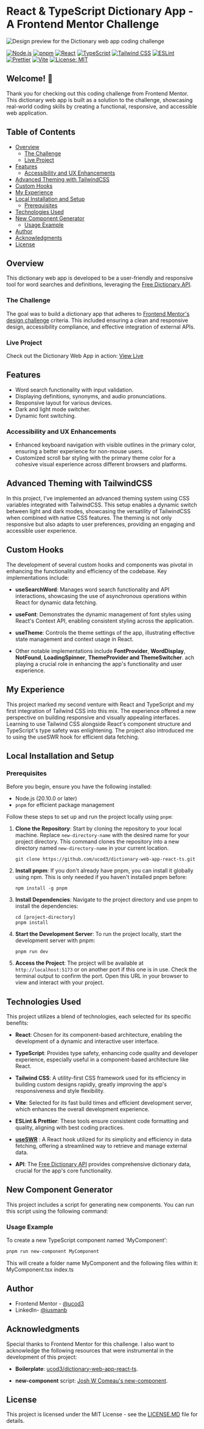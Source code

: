 # React & TypeScript Dictionary App - A Frontend Mentor Challenge

![Design preview for the Dictionary web app coding challenge](./preview.jpg)

[![Node.js][node-version]][node-url]
[![pnpm][pnpm-version]][pnpm-url]
[![React][react-version]][react-url]
[![TypeScript][typescript-version]][typescript-url]
[![Tailwind CSS][tailwindcss-version]][tailwindcss-url]
[![ESLint][eslint-version]][eslint-url]
[![Prettier][prettier-version]][prettier-url]
[![Vite][vite-version]][vite-url]
[![License: MIT][license-shield]][license-url]

## Welcome! 👋

Thank you for checking out this coding challenge from Frontend Mentor. This dictionary web app is built as a solution to the challenge, showcasing real-world coding skills by creating a functional, responsive, and accessible web application.

## Table of Contents

- [Overview](#overview)
  - [The Challenge](#the-challenge)
  - [Live Project](#live-project)
- [Features](#features)
  - [Accessibility and UX Enhancements](#accessibility-and-ux-enhancements)
- [Advanced Theming with TailwindCSS](#advanced-theming-with-tailwindcss)
- [Custom Hooks](#custom-hooks)
- [My Experience](#my-experience)
- [Local Installation and Setup](#local-installation-and-setup)
  - [Prerequisites](#prerequisites)
- [Technologies Used](#technologies-used)
- [New Component Generator](#new-component-generator)
  - [Usage Example](#usage-example)
- [Author](#author)
- [Acknowledgments](#acknowledgments)
- [License](#license)

## Overview

This dictionary web app is developed to be a user-friendly and responsive tool for word searches and definitions, leveraging the [Free Dictionary API](https://dictionaryapi.dev/).

### The Challenge

The goal was to build a dictionary app that adheres to [Frontend Mentor's design challenge](https://www.frontendmentor.io/challenges/dictionary-web-app-h5wwnyuKFL) criteria. This included ensuring a clean and responsive design, accessibility compliance, and effective integration of external APIs.

### Live Project

Check out the Dictionary Web App in action: [View Live](https://ucod3.github.io/dictionary-web-app-react-ts)

## Features

- Word search functionality with input validation.
- Displaying definitions, synonyms, and audio pronunciations.
- Responsive layout for various devices.
- Dark and light mode switcher.
- Dynamic font switching.

### Accessibility and UX Enhancements

- Enhanced keyboard navigation with visible outlines in the primary color, ensuring a better experience for non-mouse users.
- Customized scroll bar styling with the primary theme color for a cohesive visual experience across different browsers and platforms.

## Advanced Theming with TailwindCSS

In this project, I've implemented an advanced theming system using CSS variables integrated with TailwindCSS. This setup enables a dynamic switch between light and dark modes, showcasing the versatility of TailwindCSS when combined with native CSS features. The theming is not only responsive but also adapts to user preferences, providing an engaging and accessible user experience.

## Custom Hooks

The development of several custom hooks and components was pivotal in enhancing the functionality and efficiency of the codebase. Key implementations include:

- **useSearchWord**: Manages word search functionality and API interactions, showcasing the use of asynchronous operations within React for dynamic data fetching.

- **useFont**: Demonstrates the dynamic management of font styles using React's Context API, enabling consistent styling across the application.

- **useTheme**: Controls the theme settings of the app, illustrating effective state management and context usage in React.

- Other notable implementations include **FontProvider**, **WordDisplay**, **NotFound**, **LoadingSpinner**, **ThemeProvider and ThemeSwitcher**. ach playing a crucial role in enhancing the app's functionality and user experience.

## My Experience

This project marked my second venture with React and TypeScript and my first integration of Tailwind CSS into this mix. The experience offered a new perspective on building responsive and visually appealing interfaces. Learning to use Tailwind CSS alongside React's component structure and TypeScript's type safety was enlightening. The project also introduced me to using the useSWR hook for efficient data fetching.

## Local Installation and Setup

### Prerequisites

Before you begin, ensure you have the following installed:

- Node.js (20.10.0 or later)
- `pnpm` for efficient package management

Follow these steps to set up and run the project locally using `pnpm`:

1. **Clone the Repository**: Start by cloning the repository to your local machine. Replace `new-directory-name` with the desired name for your project directory. This command clones the repository into a new directory named `new-directory-name` in your current location.

   ```shell
   git clone https://github.com/ucod3/dictionary-web-app-react-ts.git

   ```

2. **Install pnpm**: If you don't already have pnpm, you can install it globally using npm. This is only needed if you haven't installed pnpm before:

   ```shell
   npm install -g pnpm
   ```

3. **Install Dependencies**: Navigate to the project directory and use pnpm to install the dependencies:

   ```shell
   cd [project-directory]
   pnpm install
   ```

4. **Start the Development Server**: To run the project locally, start the development server with pnpm:

   ```shell
   pnpm run dev
   ```

5. **Access the Project**: The project will be available at `http://localhost:5173` or on another port if this one is in use. Check the terminal output to confirm the port. Open this URL in your browser to view and interact with your project.

## Technologies Used

This project utilizes a blend of technologies, each selected for its specific benefits:

- **React**: Chosen for its component-based architecture, enabling the development of a dynamic and interactive user interface.

- **TypeScript**: Provides type safety, enhancing code quality and developer experience, especially useful in a component-based architecture like React.

- **Tailwind CSS**: A utility-first CSS framework used for its efficiency in building custom designs rapidly, greatly improving the app's responsiveness and style flexibility.

- **Vite**: Selected for its fast build times and efficient development server, which enhances the overall development experience.

- **ESLint & Prettier**: These tools ensure consistent code formatting and quality, aligning with best coding practices.

- [**useSWR**](https://swr.vercel.app/)
  : A React hook utilized for its simplicity and efficiency in data fetching, offering a streamlined way to retrieve and manage external data.

- **API**: The [Free Dictionary API](https://dictionaryapi.dev/) provides comprehensive dictionary data, crucial for the app's core functionality.

## New Component Generator

This project includes a script for generating new components. You can run this script using the following command:

### Usage Example

To create a new TypeScript component named 'MyComponent':

```bash
pnpm run new-component MyComponent
```

This will create a folder name MyComponent and the following files within it:
MyComponent.tsx
index.ts

## Author

- Frontend Mentor - [@ucod3](https://www.frontendmentor.io/profile/ucod3)
- LinkedIn- [@iusmanb](https://www.linkedin.com/in/iusmanb/)

## Acknowledgments

Special thanks to Frontend Mentor for this challenge. I also want to acknowledge the following resources that were instrumental in the development of this project:

- **Boilerplate**: [ucod3/dictionary-web-app-react-ts](https://github.com/ucod3/dictionary-web-app-react-ts).

- **new-component** script: [Josh W Comeau's new-component](https://github.com/joshwcomeau/new-component).

## License

This project is licensed under the MIT License - see the [LICENSE.MD](./LICENSE.MD) file for details.

[node-version]: https://img.shields.io/badge/Node.js-v21.2.0-10B67F.svg
[node-url]: https://nodejs.org/en/
[pnpm-version]: https://img.shields.io/badge/pnpm-^8.11.0-10B67F.svg
[pnpm-url]: https://pnpm.io/
[react-version]: https://img.shields.io/badge/dynamic/json?url=https://raw.githubusercontent.com/ucod3/dictionary-web-app-react-ts/main/package.json&query=$.dependencies.react&label=React&color=10B67F
[react-url]: https://reactjs.org/
[typescript-version]: https://img.shields.io/badge/dynamic/json?url=https://raw.githubusercontent.com/ucod3/dictionary-web-app-react-ts/main/package.json&query=$.devDependencies.typescript&label=TypeScript&color=10B67F
[typescript-url]: https://www.typescriptlang.org/
[tailwindcss-version]: https://img.shields.io/badge/dynamic/json?url=https://raw.githubusercontent.com/ucod3/dictionary-web-app-react-ts/main/package.json&query=$.devDependencies.tailwindcss&label=Tailwind%20CSS&color=10B67F
[tailwindcss-url]: https://tailwindcss.com/
[eslint-version]: https://img.shields.io/badge/dynamic/json?url=https://raw.githubusercontent.com/ucod3/dictionary-web-app-react-ts/main/package.json&query=$.devDependencies.eslint&label=ESLint&color=10B67F
[eslint-url]: https://eslint.org/
[prettier-version]: https://img.shields.io/badge/dynamic/json?url=https://raw.githubusercontent.com/ucod3/dictionary-web-app-react-ts/main/package.json&query=$.devDependencies.prettier&label=Prettier&color=10B67F
[prettier-url]: https://prettier.io/
[vite-version]: https://img.shields.io/badge/dynamic/json?url=https://raw.githubusercontent.com/ucod3/dictionary-web-app-react-ts/main/package.json&query=$.devDependencies.vite&label=Vite&color=10B67F
[vite-url]: https://vitejs.dev/
[license-shield]: https://img.shields.io/badge/License-MIT-10B67F.svg
[license-url]: ./LICENSE.MD
